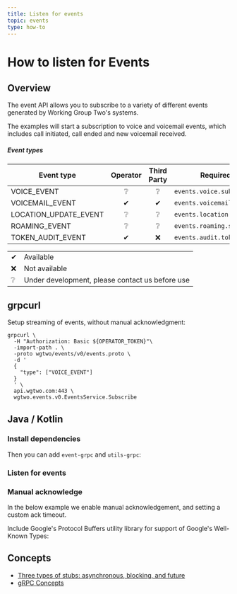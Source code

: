 ```yaml
---
title: Listen for events
topic: events
type: how-to
---
```


# How to listen for Events

## Overview

The event API allows you to subscribe to a variety of different events generated by Working Group Two's systems.

The examples will start a subscription to voice and voicemail events, which includes call initiated, call ended and
new voicemail received.

##### Event types

| Event type            | Operator | Third Party | Required right                 |
|-----------------------|:--------:|:-----------:|--------------------------------|
| VOICE_EVENT           |     ❔    |     ❔       | `events.voice.subscribe`       |
| VOICEMAIL_EVENT       |     ✔    |     ✔       | `events.voicemail.subscribe`   |
| LOCATION_UPDATE_EVENT |     ❔    |     ❔       | `events.location.subscribe`    |
| ROAMING_EVENT         |     ❔    |     ❔       | `events.roaming.subscribe`     |
| TOKEN_AUDIT_EVENT     |     ✔    |     ❌       | `events.audit.token.subscribe` |

|   |                                                 |
|---|-------------------------------------------------|
| ✔ | Available                                       |
| ❌ | Not available                                   |
| ❔ | Under development, please contact us before use |

<DemoConfigurer />

## grpcurl

Setup streaming of events, without manual acknowledgment:
```shell script
grpcurl \
  -H "Authorization: Basic ${OPERATOR_TOKEN}"\
  -import-path . \
  -proto wgtwo/events/v0/events.proto \
  -d '
  {
    "type": ["VOICE_EVENT"]
  }
  ' \
  api.wgtwo.com:443 \
  wgtwo.events.v0.EventsService.Subscribe
```

## Java / Kotlin

### Install dependencies
<JitpackDependency />

Then you can add `event-grpc` and `utils-grpc`:

<ClientDependencies :clients="['events-grpc', 'utils-grpc']"/>

### Listen for events
<GithubCode fileUrl="https://github.com/working-group-two/docs.wgtwo.com/blob/master/examples/kotlin/operator/events/src/main/kotlin/GetEvents.kt" language="kotlin" />

### Manual acknowledge
In the below example we enable manual acknowledgement, and setting a custom ack timeout.

Include Google's Protocol Buffers utility library for support of Google's Well-Known Types:
<ClientDependencies :clients="['protobuf-java-util']"/>

<GithubCode fileUrl="https://github.com/working-group-two/docs.wgtwo.com/blob/master/examples/kotlin/operator/events/src/main/kotlin/GetEventsManualAck.kt" language="kotlin" />

## Concepts
* [Three types of stubs: asynchronous, blocking, and future](https://grpc.io/docs/reference/java/generated-code/)
* [gRPC Concepts](https://grpc.io/docs/guides/concepts/)
